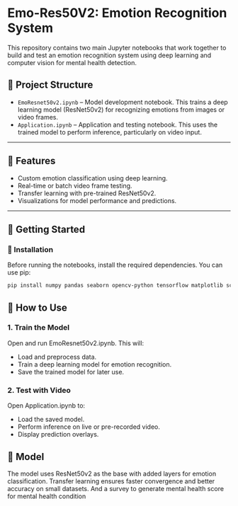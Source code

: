 # Emo-Res50V2: Emotion Recognition System

This repository contains two main Jupyter notebooks that work together to build and test an emotion recognition system using deep learning and computer vision for mental health detection.

## 📁 Project Structure

- `EmoResnet50v2.ipynb` – Model development notebook. This trains a deep learning model (ResNet50v2) for recognizing emotions from images or video frames.
- `Application.ipynb` – Application and testing notebook. This uses the trained model to perform inference, particularly on video input.

---

## 📌 Features

- Custom emotion classification using deep learning.
- Real-time or batch video frame testing.
- Transfer learning with pre-trained ResNet50v2.
- Visualizations for model performance and predictions.

---

## 🚀 Getting Started

### 🔧 Installation

Before running the notebooks, install the required dependencies. You can use pip:

```bash
pip install numpy pandas seaborn opencv-python tensorflow matplotlib scikit-learn visualkeras
```

## 📓 How to Use

### 1. Train the Model

Open and run EmoResnet50v2.ipynb. This will:

- Load and preprocess data.
- Train a deep learning model for emotion recognition.
- Save the trained model for later use.

### 2. Test with Video

Open Application.ipynb to:

- Load the saved model.
- Perform inference on live or pre-recorded video.
- Display prediction overlays.

## 🧠 Model

The model uses ResNet50v2 as the base with added layers for emotion classification. Transfer learning ensures faster convergence and better accuracy on small datasets. And a survey to generate mental health score for mental health condition 
